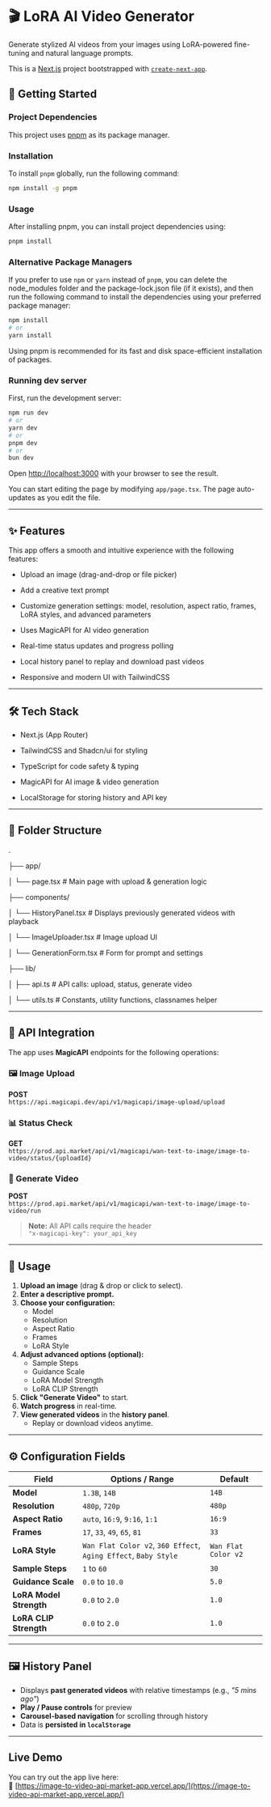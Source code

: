 # 🎬 LoRA AI Video Generator

Generate stylized AI videos from your images using LoRA-powered fine-tuning and natural language prompts.

This is a [Next.js](https://nextjs.org) project bootstrapped with [`create-next-app`](https://nextjs.org/docs/pages/api-reference/create-next-app).

## 🚀 Getting Started

### Project Dependencies

This project uses [pnpm](https://pnpm.js.org/) as its package manager.

### Installation

To install `pnpm` globally, run the following command:

```bash
npm install -g pnpm
```

### Usage

After installing pnpm, you can install project dependencies using:

```bash
pnpm install
```

### Alternative Package Managers

If you prefer to use `npm` or `yarn` instead of `pnpm`, you can delete the node_modules folder and the package-lock.json file (if it exists), and then run the following command to install the dependencies using your preferred package manager:

```bash
npm install
# or
yarn install
```

Using pnpm is recommended for its fast and disk space-efficient installation of packages.

### Running dev server

First, run the development server:

```bash
npm run dev
# or
yarn dev
# or
pnpm dev
# or
bun dev
```

Open [http://localhost:3000](http://localhost:3000) with your browser to see the result.

You can start editing the page by modifying `app/page.tsx`. The page auto-updates as you edit the file.

---

## ✨ Features

This app offers a smooth and intuitive experience with the following features:

- Upload an image (drag-and-drop or file picker)

- Add a creative text prompt

- Customize generation settings: model, resolution, aspect ratio, frames, LoRA styles, and advanced parameters

- Uses MagicAPI for AI video generation

- Real-time status updates and progress polling

- Local history panel to replay and download past videos

- Responsive and modern UI with TailwindCSS

---
## 🛠 Tech Stack

- Next.js (App Router)

- TailwindCSS and Shadcn/ui for styling

- TypeScript for code safety & typing

- MagicAPI for AI image & video generation

- LocalStorage for storing history and API key

---

## 📂 Folder Structure

.

├── app/

│ └── page.tsx # Main page with upload & generation logic

├── components/

│ └── HistoryPanel.tsx # Displays previously generated videos with playback

│ └── ImageUploader.tsx # Image upload UI

│ └── GenerationForm.tsx # Form for prompt and settings

├── lib/

│ ├── api.ts # API calls: upload, status, generate video

│ └── utils.ts # Constants, utility functions, classnames helper

---

## 🔌 API Integration

The app uses **MagicAPI** endpoints for the following operations:

### 🖼️ Image Upload

**POST**  
`https://api.magicapi.dev/api/v1/magicapi/image-upload/upload`

### 📊 Status Check

**GET**  
`https://prod.api.market/api/v1/magicapi/wan-text-to-image/image-to-video/status/{uploadId}`

### 🎥 Generate Video

**POST**  
`https://prod.api.market/api/v1/magicapi/wan-text-to-image/image-to-video/run`

> **Note:** All API calls require the header  
> `"x-magicapi-key": your_api_key`

---

## 📝 Usage

1. **Upload an image** (drag & drop or click to select).
2. **Enter a descriptive prompt.**
3. **Choose your configuration:**
   - Model
   - Resolution
   - Aspect Ratio
   - Frames
   - LoRA Style
4. **Adjust advanced options (optional):**
   - Sample Steps
   - Guidance Scale
   - LoRA Model Strength
   - LoRA CLIP Strength
5. **Click "Generate Video"** to start.
6. **Watch progress** in real-time.
7. **View generated videos** in the **history panel**.
   - Replay or download videos anytime.

---

## ⚙️ Configuration Fields

| Field                | Options / Range                         | Default               |
|----------------------|------------------------------------------|------------------------|
| **Model**            | `1.3B`, `14B`                            | `14B`                  |
| **Resolution**       | `480p`, `720p`                           | `480p`                 |
| **Aspect Ratio**     | `auto`, `16:9`, `9:16`, `1:1`            | `16:9`                 |
| **Frames**           | `17`, `33`, `49`, `65`, `81`            | `33`                   |
| **LoRA Style**       | `Wan Flat Color v2`, `360 Effect`, `Aging Effect`, `Baby Style` | `Wan Flat Color v2` |
| **Sample Steps**     | `1` to `60`                              | `30`                   |
| **Guidance Scale**   | `0.0` to `10.0`                          | `5.0`                  |
| **LoRA Model Strength** | `0.0` to `2.0`                       | `1.0`                  |
| **LoRA CLIP Strength**  | `0.0` to `2.0`                       | `1.0`                  |

---

## 🖼 History Panel

- Displays **past generated videos** with relative timestamps (e.g., _"5 mins ago"_)
- **Play / Pause controls** for preview
- **Carousel-based navigation** for scrolling through history
- Data is **persisted in `localStorage`**

---

## Live Demo

You can try out the app live here:  
🔗 [https://image-to-video-api-market-app.vercel.app/](https://image-to-video-api-market-app.vercel.app/)
